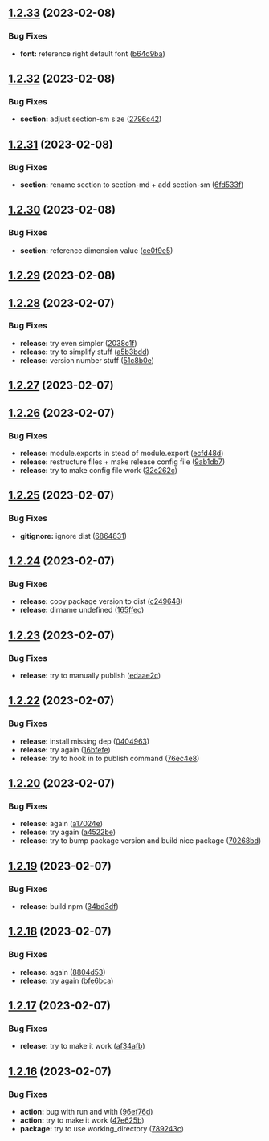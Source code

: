 ## [1.2.33](https://github.com/manyone-cph/sampension-tokens/compare/v1.2.32...v1.2.33) (2023-02-08)


### Bug Fixes

* **font:** reference right default font ([b64d9ba](https://github.com/manyone-cph/sampension-tokens/commit/b64d9ba64414859ac318321cc00eaefcbd0c5b6f))

## [1.2.32](https://github.com/manyone-cph/sampension-tokens/compare/v1.2.31...v1.2.32) (2023-02-08)


### Bug Fixes

* **section:** adjust section-sm size ([2796c42](https://github.com/manyone-cph/sampension-tokens/commit/2796c42fff0c3fc2c4c5b2945703205094150e94))

## [1.2.31](https://github.com/manyone-cph/sampension-tokens/compare/v1.2.30...v1.2.31) (2023-02-08)


### Bug Fixes

* **section:** rename section to section-md + add section-sm ([6fd533f](https://github.com/manyone-cph/sampension-tokens/commit/6fd533f23cd6118094e97b464820969d69db5dd2))

## [1.2.30](https://github.com/manyone-cph/sampension-tokens/compare/v1.2.29...v1.2.30) (2023-02-08)


### Bug Fixes

* **section:** reference dimension value ([ce0f9e5](https://github.com/manyone-cph/sampension-tokens/commit/ce0f9e5e4b98c0b71c359b656b8a89de586d06a5))

## [1.2.29](https://github.com/manyone-cph/sampension-tokens/compare/v1.2.28...v1.2.29) (2023-02-08)

## [1.2.28](https://github.com/manyone-cph/sampension-tokens/compare/v1.2.27...v1.2.28) (2023-02-07)


### Bug Fixes

* **release:** try even simpler ([2038c1f](https://github.com/manyone-cph/sampension-tokens/commit/2038c1f38c060fffbff8764fb3655876b076b93e))
* **release:** try to simplify stuff ([a5b3bdd](https://github.com/manyone-cph/sampension-tokens/commit/a5b3bddbc8a7253f5ffeb920c25121b47d12bcda))
* **release:** version number stuff ([51c8b0e](https://github.com/manyone-cph/sampension-tokens/commit/51c8b0e4750606973a1eb4c20619c7efa5bbb253))

## [1.2.27](https://github.com/manyone-cph/sampension-tokens/compare/v1.2.26...v1.2.27) (2023-02-07)

## [1.2.26](https://github.com/manyone-cph/sampension-tokens/compare/v1.2.25...v1.2.26) (2023-02-07)


### Bug Fixes

* **release:** module.exports in stead of module.export ([ecfd48d](https://github.com/manyone-cph/sampension-tokens/commit/ecfd48d27cfb404cc270d02cfb5b55ec53d1fe29))
* **release:** restructure files + make release config file ([9ab1db7](https://github.com/manyone-cph/sampension-tokens/commit/9ab1db750b735b3bc2e3ecdde8a0bbf0d48f85a5))
* **release:** try to make config file work ([32e262c](https://github.com/manyone-cph/sampension-tokens/commit/32e262cbd93b2eb07b84af0c97013ef824c16d15))

## [1.2.25](https://github.com/manyone-cph/sampension-tokens/compare/v1.2.24...v1.2.25) (2023-02-07)


### Bug Fixes

* **gitignore:** ignore dist ([6864831](https://github.com/manyone-cph/sampension-tokens/commit/686483102cf2e303402e3a29a08e3b7bef2818d1))

## [1.2.24](https://github.com/manyone-cph/sampension-tokens/compare/v1.2.23...v1.2.24) (2023-02-07)


### Bug Fixes

* **release:** copy package version to dist ([c249648](https://github.com/manyone-cph/sampension-tokens/commit/c249648a2e8e47d444241cf4b5a48b29c04dd861))
* **release:** dirname undefined ([165ffec](https://github.com/manyone-cph/sampension-tokens/commit/165ffece804e78c87e3458978bec50400a11ae95))

## [1.2.23](https://github.com/manyone-cph/sampension-tokens/compare/v1.2.22...v1.2.23) (2023-02-07)


### Bug Fixes

* **release:** try to manually publish ([edaae2c](https://github.com/manyone-cph/sampension-tokens/commit/edaae2c0b7e0715bcf2fd0fa363daf88b8de60dc))

## [1.2.22](https://github.com/manyone-cph/sampension-tokens/compare/v1.2.21...v1.2.22) (2023-02-07)


### Bug Fixes

* **release:** install missing dep ([0404963](https://github.com/manyone-cph/sampension-tokens/commit/04049638d2c3172049eb90ad6834ae8af004e30b))
* **release:** try again ([16bfefe](https://github.com/manyone-cph/sampension-tokens/commit/16bfefe7ad155ee115cd3a380f43845978d48709))
* **release:** try to hook in to publish command ([76ec4e8](https://github.com/manyone-cph/sampension-tokens/commit/76ec4e8db954e46a9d4e3f4ad882d9542527e697))

## [1.2.20](https://github.com/manyone-cph/sampension-tokens/compare/v1.2.19...v1.2.20) (2023-02-07)


### Bug Fixes

* **release:** again ([a17024e](https://github.com/manyone-cph/sampension-tokens/commit/a17024e10049b15bdc936451b80a4cf4226e12a0))
* **release:** try again ([a4522be](https://github.com/manyone-cph/sampension-tokens/commit/a4522beb40394cb752367b86dc5704395109a329))
* **release:** try to bump package version and build nice package ([70268bd](https://github.com/manyone-cph/sampension-tokens/commit/70268bd7fbd3cf070009e765c29a6fb08e55a195))

## [1.2.19](https://github.com/manyone-cph/sampension-tokens/compare/v1.2.18...v1.2.19) (2023-02-07)


### Bug Fixes

* **release:** build npm ([34bd3df](https://github.com/manyone-cph/sampension-tokens/commit/34bd3dffb0b78bd30289d918c191df20b1ed2ea1))

## [1.2.18](https://github.com/manyone-cph/sampension-tokens/compare/v1.2.17...v1.2.18) (2023-02-07)


### Bug Fixes

* **release:** again ([8804d53](https://github.com/manyone-cph/sampension-tokens/commit/8804d535e2f1b050a7e9ade7ac53187ca4d5a13a))
* **release:** try again ([bfe6bca](https://github.com/manyone-cph/sampension-tokens/commit/bfe6bcafebf166a1f43d63d5da2ce4eb89897d1f))

## [1.2.17](https://github.com/manyone-cph/sampension-tokens/compare/v1.2.16...v1.2.17) (2023-02-07)


### Bug Fixes

* **release:** try to make it work ([af34afb](https://github.com/manyone-cph/sampension-tokens/commit/af34afba7b08c3d285e2897fba4a5ce9fbc01ef5))

## [1.2.16](https://github.com/manyone-cph/sampension-tokens/compare/v1.2.15...v1.2.16) (2023-02-07)


### Bug Fixes

* **action:** bug with run and with ([96ef76d](https://github.com/manyone-cph/sampension-tokens/commit/96ef76d99f0ca1841b2808538a1108113135d4ba))
* **action:** try to make it work ([47e625b](https://github.com/manyone-cph/sampension-tokens/commit/47e625be2b69d1de23202acdb1897064626762eb))
* **package:** try to use working_directory ([789243c](https://github.com/manyone-cph/sampension-tokens/commit/789243c4795468d31e7f536ae555ba772ff08847))

